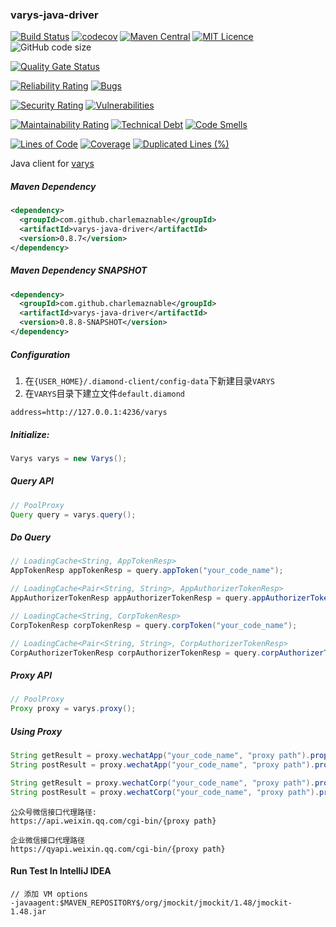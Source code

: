 ### varys-java-driver

[![Build Status](https://travis-ci.org/CharLemAznable/varys-java-driver.svg?branch=master)](https://travis-ci.org/CharLemAznable/varys-java-driver)
[![codecov](https://codecov.io/gh/CharLemAznable/varys-java-driver/branch/master/graph/badge.svg)](https://codecov.io/gh/CharLemAznable/varys-java-driver)
[![Maven Central](https://maven-badges.herokuapp.com/maven-central/com.github.charlemaznable/varys-java-driver/badge.svg)](https://maven-badges.herokuapp.com/maven-central/com.github.charlemaznable/varys-java-driver/)
[![MIT Licence](https://badges.frapsoft.com/os/mit/mit.svg?v=103)](https://opensource.org/licenses/mit-license.php)
![GitHub code size](https://img.shields.io/github/languages/code-size/CharLemAznable/varys-java-driver)

[![Quality Gate Status](https://sonarcloud.io/api/project_badges/measure?project=CharLemAznable_varys-java-driver&metric=alert_status)](https://sonarcloud.io/dashboard?id=CharLemAznable_varys-java-driver)

[![Reliability Rating](https://sonarcloud.io/api/project_badges/measure?project=CharLemAznable_varys-java-driver&metric=reliability_rating)](https://sonarcloud.io/dashboard?id=CharLemAznable_varys-java-driver)
[![Bugs](https://sonarcloud.io/api/project_badges/measure?project=CharLemAznable_varys-java-driver&metric=bugs)](https://sonarcloud.io/dashboard?id=CharLemAznable_varys-java-driver)

[![Security Rating](https://sonarcloud.io/api/project_badges/measure?project=CharLemAznable_varys-java-driver&metric=security_rating)](https://sonarcloud.io/dashboard?id=CharLemAznable_varys-java-driver)
[![Vulnerabilities](https://sonarcloud.io/api/project_badges/measure?project=CharLemAznable_varys-java-driver&metric=vulnerabilities)](https://sonarcloud.io/dashboard?id=CharLemAznable_varys-java-driver)

[![Maintainability Rating](https://sonarcloud.io/api/project_badges/measure?project=CharLemAznable_varys-java-driver&metric=sqale_rating)](https://sonarcloud.io/dashboard?id=CharLemAznable_varys-java-driver)
[![Technical Debt](https://sonarcloud.io/api/project_badges/measure?project=CharLemAznable_varys-java-driver&metric=sqale_index)](https://sonarcloud.io/dashboard?id=CharLemAznable_varys-java-driver)
[![Code Smells](https://sonarcloud.io/api/project_badges/measure?project=CharLemAznable_varys-java-driver&metric=code_smells)](https://sonarcloud.io/dashboard?id=CharLemAznable_varys-java-driver)

[![Lines of Code](https://sonarcloud.io/api/project_badges/measure?project=CharLemAznable_varys-java-driver&metric=ncloc)](https://sonarcloud.io/dashboard?id=CharLemAznable_varys-java-driver)
[![Coverage](https://sonarcloud.io/api/project_badges/measure?project=CharLemAznable_varys-java-driver&metric=coverage)](https://sonarcloud.io/dashboard?id=CharLemAznable_varys-java-driver)
[![Duplicated Lines (%)](https://sonarcloud.io/api/project_badges/measure?project=CharLemAznable_varys-java-driver&metric=duplicated_lines_density)](https://sonarcloud.io/dashboard?id=CharLemAznable_varys-java-driver)

Java client for [varys](https://github.com/CharLemAznable/varys)

##### Maven Dependency

```xml
<dependency>
  <groupId>com.github.charlemaznable</groupId>
  <artifactId>varys-java-driver</artifactId>
  <version>0.8.7</version>
</dependency>
```

##### Maven Dependency SNAPSHOT

```xml
<dependency>
  <groupId>com.github.charlemaznable</groupId>
  <artifactId>varys-java-driver</artifactId>
  <version>0.8.8-SNAPSHOT</version>
</dependency>
```

##### Configuration

1. 在`{USER_HOME}/.diamond-client/config-data`下新建目录`VARYS`
2. 在`VARYS`目录下建立文件`default.diamond`
```properties
address=http://127.0.0.1:4236/varys
```

##### Initialize:

```java
Varys varys = new Varys();
```

##### Query API

```java
// PoolProxy
Query query = varys.query();
```

##### Do Query

```java
// LoadingCache<String, AppTokenResp>
AppTokenResp appTokenResp = query.appToken("your_code_name");
```

```java
// LoadingCache<Pair<String, String>, AppAuthorizerTokenResp>
AppAuthorizerTokenResp appAuthorizerTokenResp = query.appAuthorizerToken("your_code_name", "authorizerAppId");
```

```java
// LoadingCache<String, CorpTokenResp>
CorpTokenResp corpTokenResp = query.corpToken("your_code_name");
```

```java
// LoadingCache<Pair<String, String>, CorpAuthorizerTokenResp>
CorpAuthorizerTokenResp corpAuthorizerTokenResp = query.corpAuthorizerToken("your_code_name", "corpId");
```

##### Proxy API

```java
// PoolProxy
Proxy proxy = varys.proxy();
```

##### Using Proxy

```java
String getResult = proxy.wechatApp("your_code_name", "proxy path").prop("xxx", "XXX").param("yyy", "YYY").get();
String postResult = proxy.wechatApp("your_code_name", "proxy path").prop("xxx", "XXX").param("yyy", "YYY").post();
```

```java
String getResult = proxy.wechatCorp("your_code_name", "proxy path").prop("xxx", "XXX").param("yyy", "YYY").get();
String postResult = proxy.wechatCorp("your_code_name", "proxy path").prop("xxx", "XXX").param("yyy", "YYY").post();
```

```http
公众号微信接口代理路径:
https://api.weixin.qq.com/cgi-bin/{proxy path}

企业微信接口代理路径
https://qyapi.weixin.qq.com/cgi-bin/{proxy path}
```

#### Run Test In IntelliJ IDEA

```
// 添加 VM options
-javaagent:$MAVEN_REPOSITORY$/org/jmockit/jmockit/1.48/jmockit-1.48.jar
```
